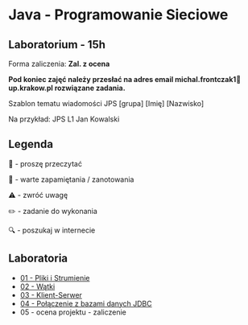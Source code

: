 # Java - Programowanie Sieciowe
## Laboratorium - 15h 

Forma zaliczenia: **Zal. z ocena**

**Pod koniec zajęć należy przesłać na adres email michal.frontczak1📧up.krakow.pl rozwiązane zadania.**

Szablon tematu wiadomości JPS [grupa] [Imię] [Nazwisko]

Na przykład:
JPS L1 Jan Kowalski

## Legenda

📖 - proszę przeczytać

📝 - warte zapamiętania / zanotowania

⚠️ - zwróć uwagę

✏️ - zadanie do wykonania

🔍 - poszukaj w internecie

## Laboratoria
  - [01 - Pliki i Strumienie](lab/01_streams.md)
  - [02 - Wątki](lab/02_threads.md)
  - [03 - Klient-Serwer](lab/03_client_server.md)
  - [04 - Połączenie z bazami danych JDBC](lab/04_jdbc.md)
  - 05 - ocena projektu - zaliczenie
